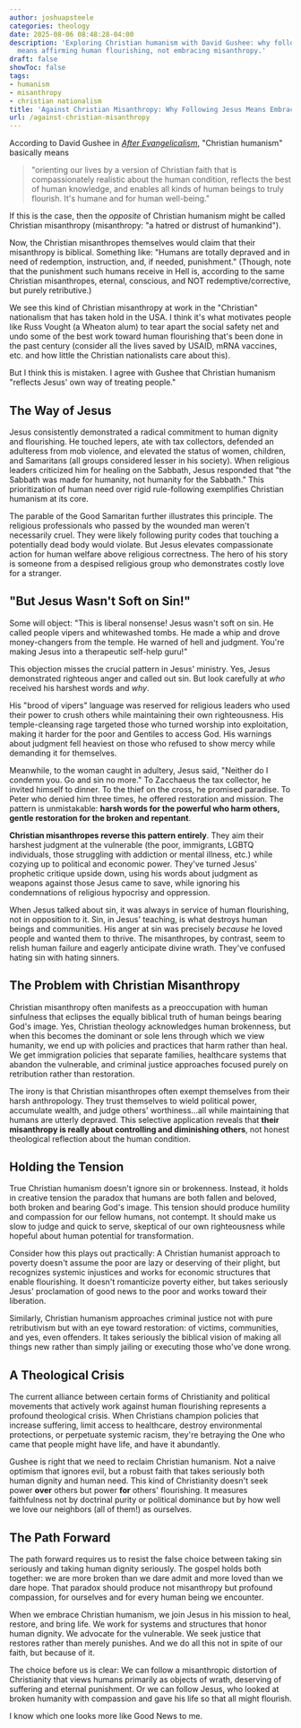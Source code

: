 ```yaml
---
author: joshuapsteele
categories: theology
date: 2025-08-06 08:48:28-04:00
description: 'Exploring Christian humanism with David Gushee: why following Jesus
  means affirming human flourishing, not embracing misanthropy.'
draft: false
showToc: false
tags:
- humanism
- misanthropy
- christian nationalism
title: 'Against Christian Misanthropy: Why Following Jesus Means Embracing Human Flourishing'
url: /against-christian-misanthropy
---
```


According to David Gushee in [*After Evangelicalism*](https://www.amazon.com/After-Evangelicalism-Path-New-Christianity/dp/0664266118?crid=3VQY2QA0WWFZX&dib=eyJ2IjoiMSJ9.tU7qLGpdCf-Be5DbhVNd-IZIV8nBgbd4EyUjFYDjuA-_66IcKOHozbJnIPdlrhQOdgKkY6dsN32R8EAyEzBj0YhAwnazYS10jlT3PkID9iC3AwAKkLEgEBYAr-XgAsr9ZF5edRFT5iu3r49MA7ooXllaZobqXgtUhQzTU3_MAvu2FglC5x1xLUU1WoWQ99gdXESPBSijAz5oqnlJqEd6MiDqWTjqZNBR9Wgoam0-LDQ.TFuTnwSuCUm64f4_bCukeu2n4aSx66yCXAZHzx3dUbE&dib_tag=se&keywords=after+evangelicalism&qid=1754485524&sprefix=after+evangelicalism%2Caps%2C123&sr=8-1&linkCode=ll1&tag=joshuapsteele-20&linkId=5c164e76e20e8f73886e83039213d84c&language=en_US&ref_=as_li_ss_tl), "Christian humanism" basically means

> "orienting our lives by a version of Christian faith that is compassionately realistic about the human condition, reflects the best of human knowledge, and enables all kinds of human beings to truly flourish. It's humane and for human well-being."

If this is the case, then the *opposite* of Christian humanism might be called Christian misanthropy (misanthropy: "a hatred or distrust of humankind").

Now, the Christian misanthropes themselves would claim that their misanthropy is biblical. Something like: "Humans are totally depraved and in need of redemption, instruction, and, if needed, punishment." (Though, note that the punishment such humans receive in Hell is, according to the same Christian misanthropes, eternal, conscious, and NOT redemptive/corrective, but purely retributive.)

We see this kind of Christian misanthropy at work in the "Christian" nationalism that has taken hold in the USA. I think it's what motivates people like Russ Vought (a Wheaton alum) to tear apart the social safety net and undo some of the best work toward human flourishing that's been done in the past century (consider all the lives saved by USAID, mRNA vaccines, etc. and how little the Christian nationalists care about this).

But I think this is mistaken. I agree with Gushee that Christian humanism "reflects Jesus' own way of treating people."

## The Way of Jesus

Jesus consistently demonstrated a radical commitment to human dignity and flourishing. He touched lepers, ate with tax collectors, defended an adulteress from mob violence, and elevated the status of women, children, and Samaritans (all groups considered lesser in his society). When religious leaders criticized him for healing on the Sabbath, Jesus responded that "the Sabbath was made for humanity, not humanity for the Sabbath." This prioritization of human need over rigid rule-following exemplifies Christian humanism at its core.

The parable of the Good Samaritan further illustrates this principle. The religious professionals who passed by the wounded man weren't necessarily cruel. They were likely following purity codes that touching a potentially dead body would violate. But Jesus elevates compassionate action for human welfare above religious correctness. The hero of his story is someone from a despised religious group who demonstrates costly love for a stranger.

## "But Jesus Wasn't Soft on Sin!"

Some will object: "This is liberal nonsense! Jesus wasn't soft on sin. He called people vipers and whitewashed tombs. He made a whip and drove money-changers from the temple. He warned of hell and judgment. You're making Jesus into a therapeutic self-help guru!"

This objection misses the crucial pattern in Jesus' ministry. Yes, Jesus demonstrated righteous anger and called out sin. But look carefully at *who* received his harshest words and *why*. 

His "brood of vipers" language was reserved for religious leaders who used their power to crush others while maintaining their own righteousness. His temple-cleansing rage targeted those who turned worship into exploitation, making it harder for the poor and Gentiles to access God. His warnings about judgment fell heaviest on those who refused to show mercy while demanding it for themselves.

Meanwhile, to the woman caught in adultery, Jesus said, "Neither do I condemn you. Go and sin no more." To Zacchaeus the tax collector, he invited himself to dinner. To the thief on the cross, he promised paradise. To Peter who denied him three times, he offered restoration and mission. The pattern is unmistakable: **harsh words for the powerful who harm others, gentle restoration for the broken and repentant**.

**Christian misanthropes reverse this pattern entirely**. They aim their harshest judgment at the vulnerable (the poor, immigrants, LGBTQ individuals, those struggling with addiction or mental illness, etc.) while cozying up to political and economic power. They've turned Jesus' prophetic critique upside down, using his words about judgment as weapons against those Jesus came to save, while ignoring his condemnations of religious hypocrisy and oppression.

When Jesus talked about sin, it was always in service of human flourishing, not in opposition to it. Sin, in Jesus' teaching, is what destroys human beings and communities. His anger at sin was precisely *because* he loved people and wanted them to thrive. The misanthropes, by contrast, seem to relish human failure and eagerly anticipate divine wrath. They've confused hating sin with hating sinners.

## The Problem with Christian Misanthropy

Christian misanthropy often manifests as a preoccupation with human sinfulness that eclipses the equally biblical truth of human beings bearing God's image. Yes, Christian theology acknowledges human brokenness, but when this becomes the dominant or sole lens through which we view humanity, we end up with policies and practices that harm rather than heal. We get immigration policies that separate families, healthcare systems that abandon the vulnerable, and criminal justice approaches focused purely on retribution rather than restoration.

The irony is that Christian misanthropes often exempt themselves from their harsh anthropology. They trust themselves to wield political power, accumulate wealth, and judge others' worthiness...all while maintaining that humans are utterly depraved. This selective application reveals that **their misanthropy is really about controlling and diminishing others**, not honest theological reflection about the human condition.

## Holding the Tension

True Christian humanism doesn't ignore sin or brokenness. Instead, it holds in creative tension the paradox that humans are both fallen and beloved, both broken and bearing God's image. This tension should produce humility and compassion for our fellow humans, not contempt. It should make us slow to judge and quick to serve, skeptical of our own righteousness while hopeful about human potential for transformation.

Consider how this plays out practically: A Christian humanist approach to poverty doesn't assume the poor are lazy or deserving of their plight, but recognizes systemic injustices and works for economic structures that enable flourishing. It doesn't romanticize poverty either, but takes seriously Jesus' proclamation of good news to the poor and works toward their liberation.

Similarly, Christian humanism approaches criminal justice not with pure retributivism but with an eye toward restoration: of victims, communities, and yes, even offenders. It takes seriously the biblical vision of making all things new rather than simply jailing or executing those who've done wrong.

## A Theological Crisis

The current alliance between certain forms of Christianity and political movements that actively work against human flourishing represents a profound theological crisis. When Christians champion policies that increase suffering, limit access to healthcare, destroy environmental protections, or perpetuate systemic racism, they're betraying the One who came that people might have life, and have it abundantly.

Gushee is right that we need to reclaim Christian humanism. Not a naive optimism that ignores evil, but a robust faith that takes seriously both human dignity and human need. This kind of Christianity doesn't seek power **over** others but power **for** others' flourishing. It measures faithfulness not by doctrinal purity or political dominance but by how well we love our neighbors (all of them!) as ourselves.

## The Path Forward

The path forward requires us to resist the false choice between taking sin seriously and taking human dignity seriously. The gospel holds both together: we are more broken than we dare admit and more loved than we dare hope. That paradox should produce not misanthropy but profound compassion, for ourselves and for every human being we encounter.

When we embrace Christian humanism, we join Jesus in his mission to heal, restore, and bring life. We work for systems and structures that honor human dignity. We advocate for the vulnerable. We seek justice that restores rather than merely punishes. And we do all this not in spite of our faith, but because of it.

The choice before us is clear: We can follow a misanthropic distortion of Christianity that views humans primarily as objects of wrath, deserving of suffering and eternal punishment. Or we can follow Jesus, who looked at broken humanity with compassion and gave his life so that all might flourish.

I know which one looks more like Good News to me.